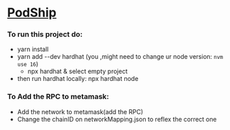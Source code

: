 # [PodShip](https://main.d1xz58n1iiqqx5.amplifyapp.com/)

### To run this project do:
 - yarn install
 -  yarn add --dev hardhat (you ,might need to change ur node version: `nvm use 16`)
    - npx hardhat & select empty project
 - then run hardhat locally: npx hardhat node

### To Add  the RPC to metamask:
- Add the network to metamask(add the RPC)
- Change the chainID on networkMapping.json to reflex the correct one
